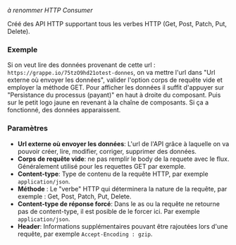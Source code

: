 _à renommer HTTP Consumer_

Créé des API HTTP supportant tous les verbes HTTP (Get, Post, Patch, Put, Delete).

### Exemple 

Si on veut lire des données provenant de cette url : `https://grappe.io/75tzO9hd21otest-donnes`, on va mettre l'url dans "Url externe où envoyer les données", valider l'option corps de requête vide et employer la méthode GET. 
Pour afficher les données il suffit d'appuyer sur "Persistance du processus (payant)" en haut à droite du composant.
Puis sur le petit logo jaune en revenant à la chaîne de composants. Si ça a fonctionné, des données apparaissent.

### Paramètres 

- **Url externe où envoyer les données**: L'url de l'API grâce à laquelle on va pouvoir créer, lire, modifier, corriger, supprimer des données.
- **Corps de requête vide**: ne pas remplir le body de la requete avec le flux. Généralement utilisé pour les requettes GET par exemple.
- **Content-type**: Type de contenu de la requête HTTP, par exemple `application/json`.
- **Méthode** : Le "verbe" HTTP qui déterminera la nature de la requête, par exemple : Get, Post, Patch, Put, Delete.
- **Content-type de réponse forcé**: Dans le as ou la requête ne retourne pas de content-type, il est posible de le forcer ici. Par exemple `application/json`.
- **Header**: Informations supplémentaires pouvant être rajoutées lors d'une requête, par exemple `Accept-Encoding : gzip`.